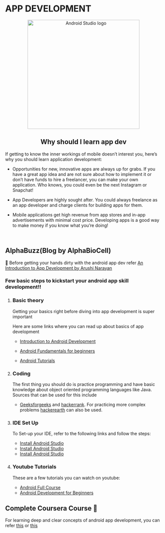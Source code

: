 # APP DEVELOPMENT

<p align="center"><a href="https://developer.android.com/studio" target="_blank"><img src="https://techcrunch.com/wp-content/uploads/2017/02/android-studio-logo.png?w=730&crop=1" width="360" height="350" title="Android" alt="Android Studio logo"></a>
</p>

<h2 align="center">Why should I learn app dev </h1>
<p>If getting to know the inner workings of mobile doesn’t interest you, here’s why you should 
learn application development:</p>

* Opportunities for new, innovative apps are always up for grabs. If you have a great app 
idea and are not sure about how to implement it or don’t have funds to hire a freelancer, 
you can make your own application. Who knows, you could even be the next Instagram 
or Snapchat!

* App Developers are highly sought after. You could always freelance as an app 
developer and charge clients for building apps for them.

* Mobile applications get high revenue from app stores and in-app advertisements with 
minimal cost price. Developing apps is a good way to make money if you know what 
you’re doing!
<br>

## AlphaBuzz(Blog by AlphaBioCell)
📝 Before getting your hands dirty with the android app dev refer 
[An Introduction to App Development by Arushi Narayan](http://www.abc-vit.in/AlphaBuzz/pages/articles/b1/appdev.html)


<h3> Few basic steps to kickstart your android app skill development!! </h3>

<ol>
  <li> <h3>Basic theory</h3>
  <p> Getting your basics right 
before diving into app development is super important </p>
<p> Here are some links where you can read up about basics of app development </p>

* [Introduction to Android Development](https://www.geeksforgeeks.org/introduction-to-android-development/)

* [Android Fundamentals for beginners](https://www.geeksforgeeks.org/android-app-development-fundamentals-for-beginners)

* [Android Tutorials](https://www.javacodegeeks.com/android-tutorials)

</li>


<li> <h3>Coding</h3>
    <p>The first thing you should do is practice programming and have basic knowledge about object oriented programming languages like Java. Sources that can be used for this include </p>

* [Geeksforgeeks](https://www.geeksforgeeks.org/java/)  and [hackerrank](https://www.hackerrank.com/). For practicing more complex problems [hackerearth](https://www.hackerearth.com/) can also be used.
  
   </li>  

<li><h3>IDE Set Up</h3>
    <p> To Set-up your IDE, refer to the following links and follow the steps:</p>

* [Install Android Studio](https://developer.android.com/studio/install)
* [Install Android Studio](https://www.geeksforgeeks.org/guide-to-install-and-set-up-android-studio/)
* [Install Android Studio](https://www.youtube.com/watch?v=5LMRbAiRkdY)

 
 </li>

<li><h3>Youtube Tutorials</h3>
<p>These are a few tutorials you can watch on youtube:</p>

* [Android Full Course](https://www.youtube.com/watch?v=aS__9RbCyHg)
* [Android Development for Beginners](https://www.youtube.com/watch?v=fis26HvvDII)

</li>

  
</ol>

## Complete Coursera Course :book:

For learning deep and clear concepts of android app development, you can refer [this](https://www.coursera.org/specializations/android-app-development) or [this](https://www.coursera.org/learn/android-app)
